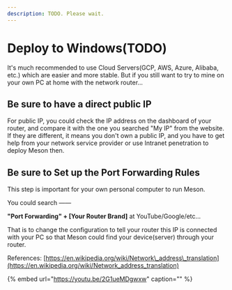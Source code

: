 ```yaml
---
description: TODO. Please wait.
---
```


# Deploy to Windows\(TODO\)

It's much recommended to use Cloud Servers\(GCP, AWS, Azure, Alibaba, etc.\) which are easier and more stable. But if you still want to try to mine on your own PC at home with the network router...

## Be sure to have a direct public IP

For public IP, you could check the IP address on the dashboard of your router, and compare it with the one you searched "My IP" from the website. If they are different, it means you don't own a public IP, and you have to get help from your network service provider or use Intranet penetration to deploy Meson then.

## Be sure to **Set up the Port Forwarding Rules**

This step is important for your own personal computer to run Meson.

You could search ——

**"Port Forwarding" + \[Your Router Brand\]** at YouTube/Google/etc...

That is to change the configuration to tell your router this IP is connected with your PC so that Meson could find your device\(server\) through your router.

References: [https://en.wikipedia.org/wiki/Network\_address\_translation](https://en.wikipedia.org/wiki/Network_address_translation)

{% embed url="https://youtu.be/2G1ueMDgwxw" caption="" %}

